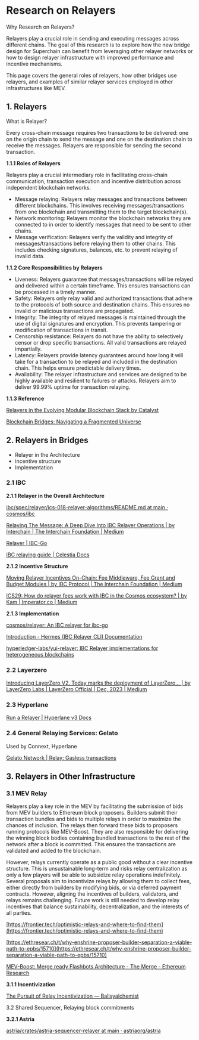 # Research on Relayers

Why Research on Relayers?

Relayers play a crucial role in sending and executing messages across different chains. The goal of this research is to explore how the new bridge design for Superchain can benefit from leveraging other relayer networks or how to design relayer infrastructure with improved performance and incentive mechanisms.

This page covers the general roles of relayers, how other bridges use relayers, and examples of similar relayer services employed in other infrastructures like MEV.

## 1. Relayers

What is Relayer?

Every cross-chain message requires two transactions to be delivered: one on the origin chain to send the message and one on the destination chain to receive the messages. Relayers are responsible for sending the second transaction.

**1.1.1 Roles of Relayers**

Relayers play a crucial intermediary role in facilitating cross-chain communication, transaction execution and incentive distribution across independent blockchain networks.

- Message relaying: Relayers relay messages and transactions between different blockchains. This involves receiving messages/transactions from one blockchain and transmitting them to the target blockchain(s).
- Network monitoring: Relayers monitor the blockchain networks they are connected to in order to identify messages that need to be sent to other chains.
- Message verification: Relayers verify the validity and integrity of messages/transactions before relaying them to other chains. This includes checking signatures, balances, etc. to prevent relaying of invalid data.

**1.1.2 Core Responsibilities by Relayers**

- Liveness: Relayers guarantee that messages/transactions will be relayed and delivered within a certain timeframe. This ensures transactions can be processed in a timely manner.
- Safety: Relayers only relay valid and authorized transactions that adhere to the protocols of both source and destination chains. This ensures no invalid or malicious transactions are propagated.
- Integrity: The integrity of relayed messages is maintained through the use of digital signatures and encryption. This prevents tampering or modification of transactions in transit.
- Censorship resistance: Relayers do not have the ability to selectively censor or drop specific transactions. All valid transactions are relayed impartially.
- Latency: Relayers provide latency guarantees around how long it will take for a transaction to be relayed and included in the destination chain. This helps ensure predictable delivery times.
- Availability: The relayer infrastructure and services are designed to be highly available and resilient to failures or attacks. Relayers aim to deliver 99.99% uptime for transaction relaying.

**1.1.3 Reference**

[Relayers in the Evolving Modular Blockchain Stack by Catalyst](https://blog.catalyst.exchange/relayers-in-the-evolving-modular-blockchain-stack/)

[Blockchain Bridges: Navigating a Fragmented Universe](https://www.coinbase.com/institutional/research-insights/research/market-intelligence/blockchain-bridges-navigating-a-fragmented-universe)


## 2. Relayers in Bridges

- Relayer in the Architecture
- incentive structure
- Implementation

### 2.1 IBC

**2.1.1 Relayer in the Overall Architecture**

[ibc/spec/relayer/ics-018-relayer-algorithms/README.md at main · cosmos/ibc](https://github.com/cosmos/ibc/blob/main/spec/relayer/ics-018-relayer-algorithms/README.md)

[Relaying The Message: A Deep Dive Into IBC Relayer Operations | by Interchain | The Interchain Foundation | Medium](https://medium.com/the-interchain-foundation/relaying-the-message-a-deep-dive-into-ibc-relayer-operations-6ff763a2a22f)

[Relayer | IBC-Go](https://ibc.cosmos.network/v7/ibc/relayer)

[IBC relaying guide | Celestia Docs](https://docs.celestia.org/developers/ibc-relayer)

**2.1.2 Incentive Structure**

[Moving Relayer Incentives On-Chain: Fee Middleware, Fee Grant and Budget Modules | by IBC Protocol | The Interchain Foundation | Medium](https://medium.com/the-interchain-foundation/moving-relayer-incentives-on-chain-fee-middleware-fee-grant-and-budget-modules-b6a13eced375)

[ICS29: How do relayer fees work with IBC in the Cosmos ecosystem? | by Kam | Imperator.co | Medium](https://medium.com/imperator-guide/ics29-how-do-relayer-fees-work-with-ibc-in-the-cosmos-ecosystem-e89ae6cf4530)

**2.1.3 Implementation**

[cosmos/relayer: An IBC relayer for ibc-go](https://github.com/cosmos/relayer)

[Introduction - Hermes (IBC Relayer CLI) Documentation](https://hermes.informal.systems/)

[hyperledger-labs/yui-relayer: IBC Relayer implementations for heterogeneous blockchains](https://github.com/hyperledger-labs/yui-relayer?tab=readme-ov-file)

### 2.2 Layerzero

[Introducing LayerZero V2. Today marks the deployment of LayerZero… | by LayerZero Labs | LayerZero Official | Dec, 2023 | Medium](https://medium.com/layerzero-official/introducing-layerzero-v2-076a9b3cb029)

### 2.3 Hyperlane

[Run a Relayer | Hyperlane v3 Docs](https://v3.hyperlane.xyz/docs/operate/relayer/run-relayer)

### 2.4 General Relaying Services: Gelato

Used by Connext, Hyperlane

[Gelato Network | Relay: Gasless transactions](https://www.gelato.network/relay)

## 3. Relayers in Other Infrastructure

### 3.1 MEV Relay

Relayers play a key role in the MEV by facilitating the submission of bids from MEV builders to Ethereum block proposers. Builders submit their transaction bundles and bids to multiple relays in order to maximize the chances of inclusion. The relays then forward these bids to proposers running protocols like MEV-Boost. They are also responsible for delivering the winning block bodies containing bundled transactions to the rest of the network after a block is committed. This ensures the transactions are validated and added to the blockchain. 

However, relays currently operate as a public good without a clear incentive structure. This is unsustainable long-term and risks relay centralization as only a few players will be able to subsidize relay operations indefinitely. Several proposals aim to incentivize relays by allowing them to collect fees, either directly from builders by modifying bids, or via deferred payment contracts. However, aligning the incentives of builders, validators, and relays remains challenging. Future work is still needed to develop relay incentives that balance sustainability, decentralization, and the interests of all parties.

[https://frontier.tech/optimistic-relays-and-where-to-find-them](https://frontier.tech/optimistic-relays-and-where-to-find-them)

[https://ethresear.ch/t/why-enshrine-proposer-builder-separation-a-viable-path-to-epbs/15710](https://ethresear.ch/t/why-enshrine-proposer-builder-separation-a-viable-path-to-epbs/15710)

[MEV-Boost: Merge ready Flashbots Architecture - The Merge - Ethereum Research](https://ethresear.ch/t/mev-boost-merge-ready-flashbots-architecture/11177)

**3.1.1 Incentivization**

[The Pursuit of Relay Incentivization — Ballsyalchemist](https://mirror.xyz/0xE21b1e6f471EDeF18264e9BBe51b7fA7643EE6B5/0Sh7BDW7qgH_nadfqF8bpmnjxnfoYzPFvRdmoIoi9mg)

3.2 Shared Sequencer, Relaying block commitments

**3.2.1 Astria**

[astria/crates/astria-sequencer-relayer at main · astriaorg/astria](https://github.com/astriaorg/astria/tree/main/crates/astria-sequencer-relayer)